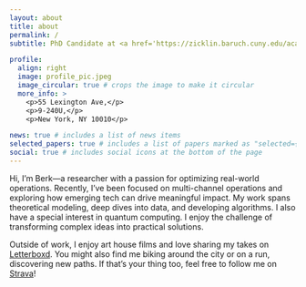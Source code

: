 ```yaml
---
layout: about
title: about
permalink: /
subtitle: PhD Candidate at <a href='https://zicklin.baruch.cuny.edu/academic-programs/doctoral/areas-of-study/operations-and-decision-analytics/'>Baruch College, Zicklin School of Business, CUNY</a>. 

profile:
  align: right
  image: profile_pic.jpeg
  image_circular: true # crops the image to make it circular
  more_info: >
    <p>55 Lexington Ave,</p>
    <p>9-240U,</p>
    <p>New York, NY 10010</p>

news: true # includes a list of news items
selected_papers: true # includes a list of papers marked as "selected={true}"
social: true # includes social icons at the bottom of the page
---
```


Hi, I’m Berk—a researcher with a passion for optimizing real-world operations. Recently, I’ve been focused on multi-channel operations and exploring how emerging tech can drive meaningful impact. My work spans theoretical modeling, deep dives into data, and developing algorithms. I also have a special interest in quantum computing. I enjoy the challenge of transforming complex ideas into practical solutions.

Outside of work, I enjoy art house films and love sharing my takes on [Letterboxd](https://letterboxd.com/berkolmez/). You might also find me biking around the city or on a run, discovering new paths. If that’s your thing too, feel free to follow me on [Strava](https://www.strava.com/athletes/144034223)!

